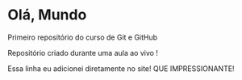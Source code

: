 # Olá, Mundo
 Primeiro repositório do curso de Git e GitHub

 Repositório criado durante uma aula ao vivo !

Essa linha eu adicionei diretamente no site! QUE IMPRESSIONANTE!
